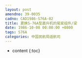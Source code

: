 ```yaml
---
layout: post
amendno: 39-0035
cadno: CAD1986-S76A-02
title: 更换S-76A型直升机的尾桨组件/梁
date: 1986-10-08 00:00:00 +0800
tags: S76A
categories: 中国民航局适航司
---
```


* content
{:toc}


